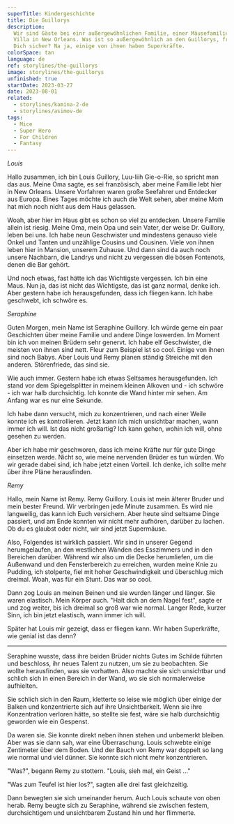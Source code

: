 ```yaml
---
superTitle: Kindergeschichte
title: Die Guillorys
description:
  Wir sind Gäste bei einr außergewöhnlichen Familie, einer Mäusefamilie in ihrer
  Villa in New Orleans. Was ist so außergewöhnlich an den Guillorys, fragst Du
  Dich sicher? Na ja, einige von ihnen haben Superkräfte.
colorSpace: tan
language: de
ref: storylines/the-guillorys
image: storylines/the-guillorys
unfinished: true
startDate: 2023-03-27
date: 2023-08-01
related:
  - storylines/kamina-2-de
  - storylines/asimov-de
tags:
  - Mice
  - Super Hero
  - For Children
  - Fantasy
---
```


_Louis_

Hallo zusammen, ich bin Louis Guillory, Luu-Iiih Gie-o-Rie, so spricht man das
aus. Meine Oma sagte, es sei französisch, aber meine Familie lebt hier in New
Orleans. Unsere Vorfahren waren große Seefahrer und Entdecker aus Europa. Eines
Tages möchte ich auch die Welt sehen, aber meine Mom hat mich noch nicht aus dem
Haus gelassen.

Woah, aber hier im Haus gibt es schon so viel zu entdecken. Unsere Familie
allein ist riesig. Meine Oma, mein Opa und sein Vater, der weise Dr. Guillory,
leben bei uns. Ich habe neun Geschwister und mindestens genauso viele Onkel und
Tanten und unzählige Cousins und Cousinen. Viele von ihnen leben hier in
Mansion, unserem Zuhause. Und dann sind da auch noch unsere Nachbarn, die
Landrys und nicht zu vergessen die bösen Fontenots, denen die Bar gehört.

Und noch etwas, fast hätte ich das Wichtigste vergessen. Ich bin eine Maus. Nun
ja, das ist nicht das Wichtigste, das ist ganz normal, denke ich. Aber gestern
habe ich herausgefunden, dass ich fliegen kann. Ich habe geschwebt, ich schwöre
es.

_Seraphine_

Guten Morgen, mein Name ist Seraphine Guillory. Ich würde gerne ein paar
Geschichten über meine Familie und andere Dinge loswerden. Im Moment bin ich von
meinen Brüdern sehr genervt. Ich habe elf Geschwister, die meisten von ihnen
sind nett. Fleur zum Beispiel ist so cool. Einige von ihnen sind noch Babys.
Aber Louis und Remy planen ständig Streiche mit den anderen. Störenfriede, das
sind sie.

Wie auch immer. Gestern habe ich etwas Seltsames herausgefunden. Ich stand vor
dem Spiegelsplitter in meinem kleinen Alkoven und - ich schwöre - ich war halb
durchsichtig. Ich konnte die Wand hinter mir sehen. Am Anfang war es nur eine
Sekunde.

Ich habe dann versucht, mich zu konzentrieren, und nach einer Weile konnte ich
es kontrollieren. Jetzt kann ich mich unsichtbar machen, wann immer ich will.
Ist das nicht großartig? Ich kann gehen, wohin ich will, ohne gesehen zu werden.

Aber ich habe mir geschworen, dass ich meine Kräfte nur für gute Dinge einsetzen
werde. Nicht so, wie meine nervenden Brüder es tun würden. Wo wir gerade dabei
sind, ich habe jetzt einen Vorteil. Ich denke, ich sollte mehr über ihre Pläne
herausfinden.

_Remy_

Hallo, mein Name ist Remy. Remy Guillory. Louis ist mein älterer Bruder und mein
bester Freund. Wir verbringen jede Minute zusammen. Es wird nie langweilig, das
kann ich Euch versichern. Aber heute sind seltsame Dinge passiert, und am Ende
konnten wir nicht mehr aufhören, darüber zu lachen. Ob du es glaubst oder nicht,
wir sind jetzt Supermäuse.

Also, Folgendes ist wirklich passiert. Wir sind in unserer Gegend herumgelaufen,
an den westlichen Wänden des Esszimmers und in den Bereichen darüber. Während
wir also um die Decke herumliefen, um die Außenwand und den Fensterbereich zu
erreichen, wurden meine Knie zu Pudding, ich stolperte, fiel mit hoher
Geschwindigkeit und überschlug mich dreimal. Woah, was für ein Stunt. Das war so
cool.

Dann zog Louis an meinen Beinen und sie wurden länger und länger. Sie waren
elastisch. Mein Körper auch. "Halt dich an dem Nagel fest", sagte er und zog
weiter, bis ich dreimal so groß war wie normal. Langer Rede, kurzer Sinn, ich
bin jetzt elastisch, wann immer ich will.

Später hat Louis mir gezeigt, dass er fliegen kann. Wir haben Superkräfte, wie
genial ist das denn?

---

Seraphine wusste, dass ihre beiden Brüder nichts Gutes im Schilde führten und
beschloss, ihr neues Talent zu nutzen, um sie zu beobachten. Sie wollte
herausfinden, was sie vorhatten. Also machte sie sich unsichtbar und schlich
sich in einen Bereich in der Wand, wo sie sich normalerweise aufhielten.

Sie schlich sich in den Raum, kletterte so leise wie möglich über einige der
Balken und konzentrierte sich auf ihre Unsichtbarkeit. Wenn sie ihre
Konzentration verloren hätte, so stellte sie fest, wäre sie halb durchsichtig
geworden wie ein Gespenst.

Da waren sie. Sie konnte direkt neben ihnen stehen und unbemerkt bleiben. Aber
was sie dann sah, war eine Überraschung. Louis schwebte einige Zentimeter über
dem Boden. Und der Bauch von Remy war doppelt so lang wie normal und viel
dünner. Sie konnte sich nicht mehr konzentrieren.

"Was?", begann Remy zu stottern. "Louis, sieh mal, ein Geist ..."

"Was zum Teufel ist hier los?", sagten alle drei fast gleichzeitig.

Dann bewegten sie sich umeinander herum. Auch Louis schaute von oben herab. Remy
beugte sich zu Seraphine, während sie zwischen festem, durchsichtigem und
unsichtbarem Zustand hin und her flimmerte.
